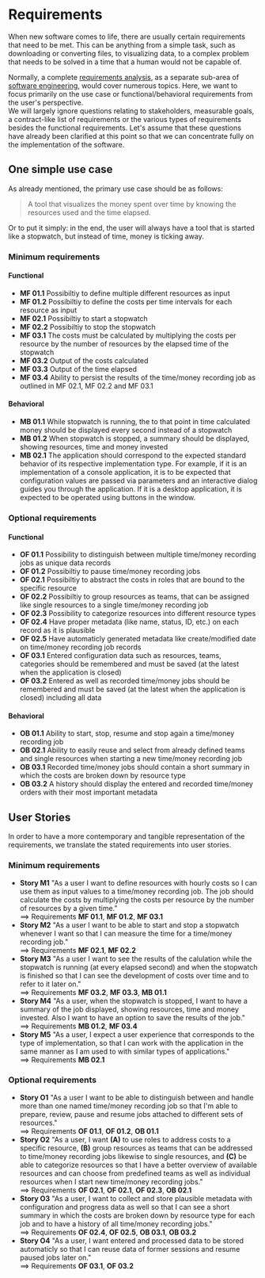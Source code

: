 # Requirements

When new software comes to life, there are usually certain requirements that need to be met. This can be anything from a simple task, such as downloading or converting files, to visualizing data, to a complex problem that needs to be solved in a time that a human would not be capable of.  

Normally, a complete [requirements analysis](https://en.wikipedia.org/wiki/Requirements_analysis), as a separate sub-area of [software engineering](https://en.wikipedia.org/wiki/Software_engineering), would cover numerous topics. Here, we want to focus primarily on the use case or functional/behavioral requirements from the user's perspective.  
We will largely ignore questions relating to stakeholders, measurable goals, a contract-like list of requirements or the various types of requirements besides the functional requirements. Let's assume that these questions have already been clarified at this point so that we can concentrate fully on the implementation of the software.  

## One simple use case

As already mentioned, the primary use case should be as follows:  
> A tool that visualizes the money spent over time by knowing the resources used and the time elapsed.  

Or to put it simply: in the end, the user will always have a tool that is started like a stopwatch, but instead of time, money is ticking away.  

### Minimum requirements

#### Functional

- **MF 01.1** Possibiltiy to define multiple different resources as input
- **MF 01.2** Possibiltiy to define the costs per time intervals for each resource as input
- **MF 02.1** Possibiltiy to start a stopwatch
- **MF 02.2** Possibiltiy to stop the stopwatch
- **MF 03.1** The costs must be calculated by multiplying the costs per resource by the number of resources by the elapsed time of the stopwatch
- **MF 03.2** Output of the costs calculated
- **MF 03.3** Output of the time elapsed
- **MF 03.4** Ability to persist the results of the time/money recording job as outlined in MF 02.1, MF 02.2 and MF 03.1

#### Behavioral 

- **MB 01.1** While stopwatch is running, the to that point in time calculated money should be displayed every second instead of a stopwatch
- **MB 01.2** When stopwatch is stopped, a summary should be displayed, showing resources, time and money invested
- **MB 02.1** The application should correspond to the expected standard behavior of its respective implementation type. For example, if it is an implementation of a console application, it is to be expected that configuration values are passed via parameters and an interactive dialog guides you through the application. If it is a desktop application, it is expected to be operated using buttons in the window.

### Optional requirements

#### Functional

- **OF 01.1** Possibility to distinguish between multiple time/money recording jobs as unique data records
- **OF 01.2** Possibiltiy to pause time/money recording jobs
- **OF 02.1** Possibiltiy to abstract the costs in roles that are bound to the specific resource
- **OF 02.2** Possibiltiy to group resources as teams, that can be assigned like single resources to a single time/money recording job
- **OF 02.3** Possibility to categorize resources into different resource types
- **OF 02.4** Have proper metadata (like name, status, ID, etc.) on each record as it is plausible
- **OF 02.5** Have automaticly generated metadata like create/modified date on time/money recording job records
- **OF 03.1** Entered configuration data such as resources, teams, categories should be remembered and must be saved (at the latest when the application is closed)
- **OF 03.2** Entered as well as recorded time/money jobs should be remembered and must be saved (at the latest when the application is closed) including all data

#### Behavioral 

- **OB 01.1** Ability to start, stop, resume and stop again a time/money recording job
- **OB 02.1** Ability to easily reuse and select from already defined teams and single resources when starting a new time/money recording job
- **OB 03.1** Recorded time/money jobs should contain a short summary in which the costs are broken down by resource type
- **OB 03.2** A history should display the entered and recorded time/money orders with their most important metadata

## User Stories

In order to have a more contemporary and tangible representation of the requirements, we translate the stated requirements into user stories.

### Minimum requirements

- **Story M1** "As a user I want to define resources with hourly costs so I can use them as input values to a time/money recording job. The job should calculate the costs by multiplying the costs per resource by the number of resources by a given time."  
==> Requirements **MF 01.1**, **MF 01.2**, **MF 03.1**
- **Story M2** "As a user I want to be able to start and stop a stopwatch whenever I want so that I can measure the time for a time/money recording job."  
==> Requirements **MF 02.1**, **MF 02.2**
- **Story M3** "As a user I want to see the results of the calulation while the stopwatch is running (at every elapsed second) and when the stopwatch is finished so that I can see the development of costs over time and to refer to it later on."  
==> Requirements **MF 03.2**, **MF 03.3**, **MB 01.1**
- **Story M4** "As a user, when the stopwatch is stopped, I want to have a summary of the job displayed, showing resources, time and money invested. Also I want to have an option to save the results of the job."  
==> Requirements **MB 01.2**, **MF 03.4**
- **Story M5** "As a user, I expect a user experience that corresponds to the type of implementation, so that I can work with the application in the same manner as I am used to with similar types of applications."  
==> Requirements **MB 02.1**

### Optional requirements

- **Story O1** "As a user I want to be able to distinguish between and handle more than one named time/money recording job so that I'm able to prepare, review, pause and resume jobs attached to different sets of resources."  
==> Requirements **OF 01.1**, **OF 01.2**, **OB 01.1**
- **Story O2** "As a user, I want **(A)** to use roles to address costs to a specific resource, **(B)** group resources as teams that can be addressed to time/money recording jobs likewise to single resources, and **(C)** be able to categorize resources so that I have a better overview of available resources and can choose from predefined teams as well as individual resources when I start new time/money recording jobs."  
==> Requirements **OF 02.1**, **OF 02.1**, **OF 02.3**, **OB 02.1**
- **Story O3** "As a user, I want to collect and store plausible metadata with configuration and progress data as well so that I can see a short summary in which the costs are broken down by resource type for each job and to have a history of all time/money recording jobs."  
==> Requirements **OF 02.4**, **OF 02.5**, **OB 03.1**, **OB 03.2**
- **Story O4** "As a user, I want entered and processed data to be stored automaticly so that I can reuse data of former sessions and resume paused jobs later on."  
==> Requirements **OF 03.1**, **OF 03.2**
